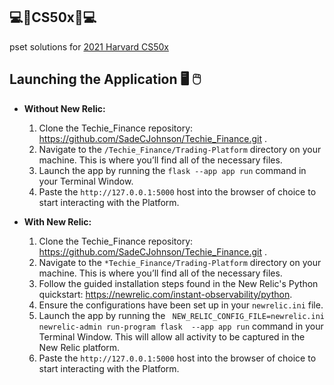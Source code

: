## :computer::school_satchel:CS50x:school_satchel::computer:
pset solutions for [2021 Harvard CS50x](https://cs50.harvard.edu/x/2021/)


## Launching the Application 🖥️ 🖱️


- **Without New Relic:**
  1. Clone the Techie_Finance repository: https://github.com/SadeCJohnson/Techie_Finance.git .
  2. Navigate to the `/Techie_Finance/Trading-Platform` directory on your machine. This is where you’ll find all of the necessary files.
  3. Launch the app by running the `flask --app app run` command in your Terminal Window.
  4. Paste the `http://127.0.0.1:5000` host into the browser of choice to start interacting with the Platform.

- **With New Relic:**
  1. Clone the Techie_Finance repository: https://github.com/SadeCJohnson/Techie_Finance.git .
  2. Navigate to the `*Techie_Finance/Trading-Platform` directory on your machine. This is where you’ll find all of the necessary files.
  3. Follow the guided installation steps found in the New Relic's Python quickstart: https://newrelic.com/instant-observability/python.
  4. Ensure the configurations have been set up in your `newrelic.ini` file.
  5. Launch the app by running the ` NEW_RELIC_CONFIG_FILE=newrelic.ini newrelic-admin run-program flask  --app app run` command in your Terminal Window. This will allow all activity to be captured in the New Relic platform.
  6. Paste the `http://127.0.0.1:5000` host into the browser of choice to start interacting with the Platform.
